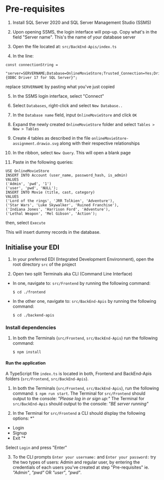 # Pre-requisites

1. Install SQL Server 2020 and SQL Server Management Studio (SSMS)

2. Upon opening SSMS, the login interface will pop-up. Copy what's in the field "Server name". This's the name of your database server

3. Open the file located at: `src/BackEnd-Apis/index.ts`

4. In the line:

```
const connectionString =
  "server=SERVERNAME;Database=OnlineMovieStore;Trusted_Connection=Yes;Driver={ODBC Driver 17 for SQL Server}";
```

replace `SERVERNAME` by pasting what you've just copied

5. In the SSMS login interface, select "Connect"

6. Select `Databases`, right-click and select `New Database..`

7. In the `Database name` field, input `OnlineMovieStore` and click `OK`

8. Expand the newly created `OnlineMovieStore` folder and select `Tables > New > Tables`

9. Create 4 tables as described in the file `onlineMovieStore-assignment.drawio.svg` along with their respective relationships

10. In the ribbon, select `New Query`. This will open a blank page

11. Paste in the following queries:

```
USE OnlineMovieStore
INSERT INTO Account (user_name, password_hash, is_admin)
VALUES
('Admin', 'pwd', '1')
('user', 'pwd', 'NULL');
INSERT INTO Movie (title, cast, category)
VALUES
('Lord of the rings', 'JRR Tolkien', 'Adventure'),
('Star Wars', 'Luke Skywalker', 'Ruined Franchise'),
('Indiana Jones', 'Harrison Ford', 'Adventure'),
('Lethal Weapon', 'Mel Gibson', 'Action');
```
then, select `Execute`

This will insert dummy records in the database.

## Initialise your EDI

1. In your preferred EDI (Integrated Development Environment), open the root directory `src` of the project

2. Open two split Terminals aka CLI (Command Line Interface)

 - In one, navigate to: `src/Frontend` by running the following command:

   `$ cd ./frontend`

 - In the other one, navigate to: `src/BackEnd-Apis` by running the following command:

   `$ cd ./backend-apis`

### Install dependencies

1. In both the Terminals (`src/Frontend`, `src/BackEnd-Apis`) run the following command:

   `$ npm install`

#### Run the application

A TypeScript file `index.ts` is located in both, Frontend and BackEnd-Apis folders (`src/Frontend`, `src/BackEnd-Apis`).

1. In both the Terminals (`src/Frontend`, `src/BackEnd-Apis`), run the following command:
   `$ npm run start`.
   The Terminal for `src/Frontend` should output to the console:
*"Please log in or sign up:"*
   The Terminal for `src/BackEnd-Apis` should output to the console:
*"BE server running"*

2. In the Terminal for `src/Frontend` a CLI should display the following options:
*"
- Login
- Signup
- Exit
  "*

Select `Login` and press "Enter"

3. To the CLI prompts `Enter your username:` and `Enter your password:` try the two types of users: Admin and regular user, by entering the credentials of each users you've created at step "Pre-requisites" ie. *"Admin"*, *"pwd"* OR *"user"*, *"pwd"*.
